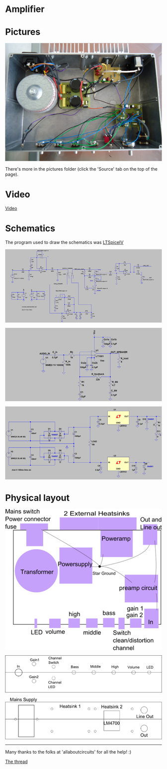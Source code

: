 # Amplifier #


# Pictures #

![Down view](pictures/down_view.png "Down view")


There's more in the pictures folder (click the 'Source' tab on the top of the page).


# Video #

[Video](pictures/movie.ogg "Video")


# Schematics #

The program used to draw the schematics was [LTSpiceIV](http://www.linear.com/designtools/software/ "LTSpiceIV")


![Preamp](schematics/pre_amp.png "Preamp")

![Poweramp](schematics/power_amp.png "Poweramp")

![Powersupply](schematics/power_supply.png "Powersupply")


# Physical layout #

![Bottom view](physical_layout/down_view.png "Down view")

![Front](physical_layout/front.png "Front")

![Back](physical_layout/back.png "back")


----------------------


Many thanks to the folks at 'allaboutcircuits' for all the help! :)

[The thread](http://forum.allaboutcircuits.com/showthread.php?t=67419 "The thread")